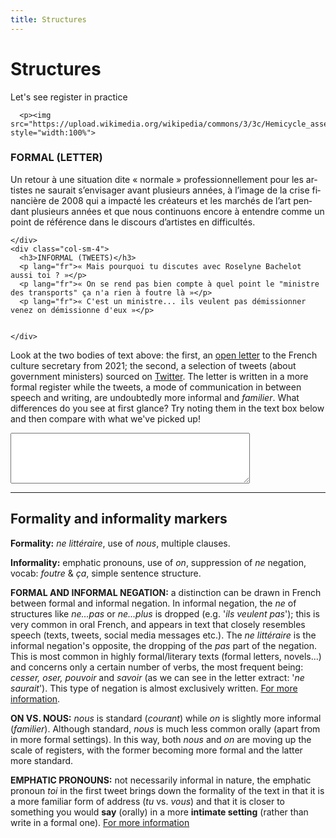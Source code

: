 ```yaml
---
title: Structures
---
```


<h1>Structures</h1>
<p>Let's see register in practice</p>

<div class="row">
    <div class="col-sm-4">
      
      
      <p><img src="https://upload.wikimedia.org/wikipedia/commons/3/3c/Hemicycle_assemblee_nationale.JPG" style="width:100%">

</p>
    </div>
    <div class="col-sm-4">
      <h3>FORMAL (LETTER)</h3>
      <p lang="fr">Un retour à une situation dite « normale » professionnellement pour les artistes ne saurait s’envisager avant plusieurs années, à l’image de la crise financière de 2008 qui a impacté les créateurs et les marchés de l’art pendant plusieurs années et que nous continuons encore à entendre comme un point de référence dans le discours d’artistes en difficultés.</p>
     
          
    </div>
    <div class="col-sm-4">
      <h3>INFORMAL (TWEETS)</h3>        
      <p lang="fr">« Mais pourquoi tu discutes avec Roselyne Bachelot aussi toi ? »</p>
      <p lang="fr">« On se rend pas bien compte à quel point le "ministre des transports" ça n'a rien à foutre là »</p>
      <p lang="fr">« C'est un ministre... ils veulent pas démissionner venez on démissionne d'eux »</p>
      
      
    </div>
  </div>
  
<p>Look at the two bodies of text above: the first, an <a href="https://www.lamaisondesartistes.fr/site/lettre-ouverte-a-la-ministre-de-la-culture/">open letter</a> to the French culture secretary from 2021; the second, a selection of tweets (about government ministers) sourced on <a href="https://twitter.com/?lang=fr">Twitter</a>. The letter is written in a more formal register while the tweets, a mode of communication in between speech and writing, are undoubtedly more informal and <i>familier</i>. What differences do you see at first glance? Try noting them in the text box below and then compare with what we've picked up!</p>

<textarea name="text" cols="45" rows="5">
</textarea>

<hr>

<h2>Formality and informality markers</h2>
<p><strong>Formality:</strong> <i>ne littéraire</i>, use of <i>nous</i>, multiple clauses. </p>
<p><strong>Informality:</strong> emphatic pronouns, use of <i>on</i>, suppression of <i>ne</i> negation, vocab: <i>foutre</i> & <i>ça</i>, simple sentence structure. </p>

<p><strong>FORMAL AND INFORMAL NEGATION:</strong> a distinction can be drawn in French between formal and informal negation. In informal negation, the <i>ne</i> of structures like <i>ne...pas</i> or <i>ne...plus</i> is dropped (e.g. '<i>ils veulent pas</i>'); this is very common in oral French, and appears in text that closely resembles speech (texts, tweets, social media messages etc.). The <i>ne littéraire</i> is the informal negation's opposite, the dropping of the <i>pas</i> part of the negation. This is most common in highly formal/literary texts (formal letters, novels...) and concerns only a certain number of verbs, the most frequent being: <i>cesser, oser, pouvoir</i> and <i>savoir</i> (as we can see in the letter extract: '<i>ne saurait</i>'). This type of negation is almost exclusively written. <a href="https://www.thoughtco.com/formal-french-negation-1368882">For more information</a>.</p>

<p><strong>ON VS. NOUS:</strong> <i>nous</i> is standard (<i>courant</i>) while <i>on</i> is slightly more informal (<i>familier</i>). Although standard, <i>nous</i> is much less common orally (apart from in more formal settings). In this way, both <i>nous</i> and <i>on</i> are moving up the scale of registers, with the former becoming more formal and the latter more standard.</p>

<p><strong>EMPHATIC PRONOUNS:</strong> not necessarily informal in nature, the emphatic pronoun <i>toi</i> in the first tweet brings down the formality of the text in that it is a more familiar form of address (<i>tu</i> vs. <i>vous</i>) and that it is closer to something you would <strong>say</strong> (orally) in a more <strong>intimate setting</strong> (rather than write in a formal one). <a href="https://grammar.collinsdictionary.com/french-easy-learning/emphatic-pronouns">For more information</a></p>




